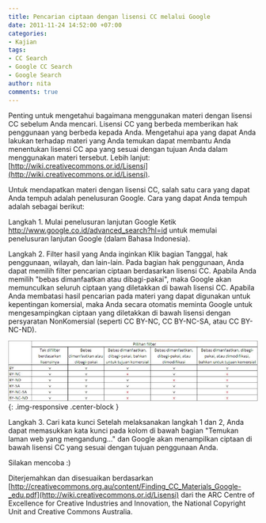 ```yaml
---
title: Pencarian ciptaan dengan lisensi CC melalui Google
date: 2011-11-24 14:52:00 +07:00
categories:
- Kajian
tags:
- CC Search
- Google CC Search
- Google Search
author: nita
comments: true
---
```


Penting untuk mengetahui bagaimana menggunakan materi dengan lisensi CC sebelum Anda mencari. Lisensi CC yang berbeda memberikan hak penggunaan yang berbeda kepada Anda. Mengetahui apa yang dapat Anda lakukan terhadap materi yang Anda temukan dapat membantu Anda menentukan lisensi CC apa yang sesuai dengan tujuan Anda dalam menggunakan materi tersebut. Lebih lanjut: [http://wiki.creativecommons.or.id/Lisensi](http://wiki.creativecommons.or.id/Lisensi).

Untuk mendapatkan materi dengan lisensi CC, salah satu cara yang dapat Anda tempuh adalah penelusuran Google. Cara yang dapat Anda tempuh adalah sebagai berikut:

Langkah 1. Mulai penelusuran lanjutan Google
Ketik http://www.google.co.id/advanced_search?hl=id untuk memulai penelusuran lanjutan Google (dalam Bahasa Indonesia).

Langkah 2. Filter hasil yang Anda inginkan
Klik bagian Tanggal, hak penggunaan, wilayah, dan lain-lain. Pada bagian hak penggunaan, Anda dapat memilih filter pencarian ciptaan berdasarkan lisensi CC. Apabila Anda memilih "bebas dimanfaatkan atau dibagi-pakai", maka Google akan memunculkan seluruh ciptaan yang diletakkan di bawah lisensi CC. Apabila Anda membatasi hasil pencarian pada materi yang dapat digunakan untuk kepentingan komersial, maka Anda secara otomatis meminta Google untuk mengesampingkan ciptaan yang diletakkan di bawah lisensi dengan persyaratan NonKomersial (seperti CC BY-NC, CC BY-NC-SA, atau CC BY-NC-ND).

![pilihan-filter.jpg](/uploads/pilihan-filter.jpg){: .img-responsive .center-block }

Langkah 3. Cari kata kunci
Setelah melaksanakan langkah 1 dan 2, Anda dapat memasukkan kata kunci pada kolom di bawah bagian "Temukan laman web yang mengandung..." dan Google akan menampilkan ciptaan di bawah lisensi CC yang sesuai dengan tujuan penggunaan Anda.

Silakan mencoba :)

Diterjemahkan dan disesuaikan berdasarkan [http://creativecommons.org.au/content/Finding_CC_Materials_Google-_edu.pdf](http://wiki.creativecommons.or.id/Lisensi) dari the ARC Centre of Excellence for Creative Industries and Innovation, the National Copyright Unit and Creative Commons Australia.
